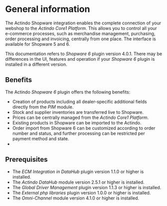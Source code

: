 # General information

The Actindo Shopware integration enables the complete connection of your webshop to the *Actindo Core1 Platform*. This allows you to control all your e-commerce processes, such as merchandise management, purchasing, order processing and invoicing, centrally from one place. The interface is available for Shopware 5 and 6. 

[comment]: <> (Actindo is a certified Shopware Technology Partner. Erwähnen?)

This documentation refers to *Shopware 6* plugin version 4.0.1. There may be differences in the UI, features and operation if your *Shopware 6* plugin is installed in a different version.

## Benefits

The Actindo *Shopware 6* plugin offers the following benefits:

- Creation of products including all dealer-specific additional fields directly from the *PIM* module.
- Stock and supplier inventories are transferred live to Shopware.
- Prices can be centrally managed from the *Actindo Core1 Platform*.
- Existing products in Shopware can be imported to the Actindo.
- Order import from Shopware 6 can be customized according to order number and status, and further processing can be restricted per payment method and state. 
-  

[comment]: <> (Order info )

## Prerequisites

- The *ECM Integration in DataHub* plugin version 1.1.0 or higher is installed.
- The *Actindo DataHub* module version 2.5.1 or higher is installed.
- The *Global Driver Management* plugin version 1.1.3 or higher is installed.
- The *External php libraries* plugin version 1.0.0 or higher is installed.
- The *Omni-Channel* module version 4.1.0 or higher is installed.
